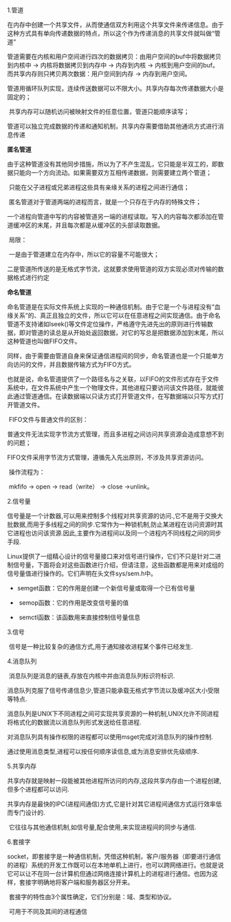 1.管道  

​	在内存中创建一个共享文件，从而使通信双方利用这个共享文件来传递信息。由于这种方式具有单向传递数据的特点，所以这个作为传递消息的共享文件就叫做“管道”

​	管道需要在内核和用户空间进行四次的数据拷贝：由用户空间的buf中将数据拷贝到内核中 -> 内核将数据拷贝到内存中 -> 内存到内核 -> 内核到用户空间的buf。而共享内存则只拷贝两次数据：用户空间到内存 -> 内存到用户空间。

​	管道用循环队列实现，连续传送数据可以不限大小。共享内存每次传递数据大小是固定的；

​	共享内存可以随机访问被映射文件的任意位置，管道只能顺序读写；

​	管道可以独立完成数据的传递和通知机制，共享内存需要借助其他通讯方式进行消息传递



**匿名管道**

​	由于这种管道没有其他同步措施，所以为了不产生混乱，它只能是半双工的，即数据只能向一个方向流动。如果需要双方互相传递数据，则需要建立两个管道；

​	只能在父子进程或兄弟进程这些具有亲缘关系的进程之间进行通信；

​	匿名管道对于管道两端的进程而言，就是一个只存在于内存的特殊文件；

​	一个进程向管道中写的内容被管道另一端的进程读取。写入的内容每次都添加在管道缓冲区的末尾，并且每次都是从缓冲区的头部读取数据。

​	局限：

​		一是由于管道建立在内存中，所以它的容量不可能很大；

​		二是管道所传送的是无格式字节流，这就要求使用管道的双方实现必须对传输的数据格式进行约定



**命名管道**

​	命名管道是在实际文件系统上实现的一种通信机制。由于它是一个与进程没有“血缘关系”的、真正且独立的文件，所以它可以在任意进程之间实现通信。由于命名管道不支持诸如lseek()等文件定位操作，严格遵守先进先出的原则进行传输数据，即对管道的读总是从开始处返回数据，对它的写总是把数据添加到末尾，所以这种管道也叫做FIFO文件。

​	同样，由于需要由管道自身来保证通信进程间的同步，命名管道也是一个只能单方向访问的文件，并且数据传输方式为FIFO方式。

​	也就是说，命名管道提供了一个路径名与之关联，以FIFO的文件形式存在于文件系统中，在文件系统中产生一个物理文件，其他进程只要访问该文件路径，就能彼此通过管道通信。在读数据端以只读方式打开管道文件，在写数据端以只写方式打开管道文件。

​	FIFO文件与普通文件的区别：

​		普通文件无法实现字节流方式管理，而且多进程之间访问共享资源会造成意想不到的问题；

​		FIFO文件采用字节流方式管理，遵循先入先出原则，不涉及共享资源访问。

​	操作流程为：

​		mkfifo -> open -> read（write） -> close ->unlink。



2.信号量

​	信号量是一个计数器,可以用来控制多个线程对共享资源的访问.,它不是用于交换大批数据,而用于多线程之间的同步.它常作为一种锁机制,防止某进程在访问资源时其它进程也访问该资源.因此,主要作为进程间以及同一个进程内不同线程之间的同步手段.

​	Linux提供了一组精心设计的信号量接口来对信号进行操作，它们不只是针对二进制信号量，下面将会对这些函数进行介绍，但请注意，这些函数都是用来对成组的信号量值进行操作的。它们声明在头文件sys/sem.h中。

- ​	semget函数：它的作用是创建一个新信号量或取得一个已有信号量

- ​	semop函数：它的作用是改变信号量的值


- ​	semctl函数：该函数用来直接控制信号量信息




3.信号

​	信号是一种比较复杂的通信方式,用于通知接收进程某个事件已经发生.



4.消息队列

​	消息队列是消息的链表,存放在内核中并由消息队列标识符标识.

​	消息队列克服了信号传递信息少,管道只能承载无格式字节流以及缓冲区大小受限等特点.

​	消息队列是UNIX下不同进程之间可实现共享资源的一种机制,UNIX允许不同进程将格式化的数据流以消息队列形式发送给任意进程.

​	对消息队列具有操作权限的进程都可以使用msget完成对消息队列的操作控制.

​	通过使用消息类型,进程可以按任何顺序读信息,或为消息安排优先级顺序.



5.共享内存

共享内存就是映射一段能被其他进程所访问的内存,这段共享内存由一个进程创建,但多个进程都可以访问.

​	共享内存是最快的IPC(进程间通信)方式,它是针对其它进程间通信方式运行效率低而专门设计的.

​	它往往与其他通信机制,如信号量,配合使用,来实现进程间的同步与通信.



6.套接字

socket，即套接字是一种通信机制，凭借这种机制，客户/服务器（即要进行通信的进程）系统的开发工作既可以在本地单机上进行，也可以跨网络进行。也就是说它可以让不在同一台计算机但通过网络连接计算机上的进程进行通信。也因为这样，套接字明确地将客户端和服务器区分开来。

​	套接字的特性由3个属性确定，它们分别是：域、类型和协议。

​	可用于不同及其间的进程通信





